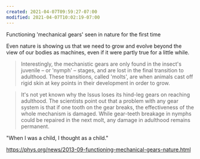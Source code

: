 ```yaml
---
created: 2021-04-07T09:59:27-07:00
modified: 2021-04-07T10:02:19-07:00
---
```


Functioning 'mechanical gears' seen in nature for the first time

Even nature is showing us that we need to grow and evolve beyond the view of our bodies as machines, even if it were partly true for a little while.

> Interestingly, the mechanistic gears are only found in the insect's juvenile – or 'nymph' – stages, and are lost in the final transition to adulthood. These transitions, called 'molts', are when animals cast off rigid skin at key points in their development in order to grow.

> It's not yet known why the Issus loses its hind-leg gears on reaching adulthood. The scientists point out that a problem with any gear system is that if one tooth on the gear breaks, the effectiveness of the whole mechanism is damaged. While gear-teeth breakage in nymphs could be repaired in the next molt, any damage in adulthood remains permanent.

"When I was a child, I thought as a child." 

https://phys.org/news/2013-09-functioning-mechanical-gears-nature.html

